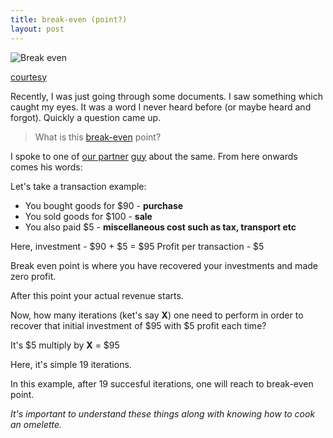 ```yaml
---
title: break-even (point?)
layout: post
---
```

![Break even](http://media02.hongkiat.com/calculate-breakeven-point/time-money-concept.jpg)

[courtesy](http://www.hongkiat.com/blog/calculate-breakeven-point/)

Recently, I was just going through some documents. I saw something which caught my eyes. It was a word I never heard before (or maybe heard and forgot). Quickly a question came up.

> What is this [break-even](http://www.inc.com/guides/2010/12/how-to-perform-a-break-even-analysis.html) point?

I spoke to one of [our partner](http://www.nextservices.com/become-a-partner) [guy](https://www.linkedin.com/in/duttaarup) about the same. From here onwards comes his words:

Let's take a transaction example:

 - You bought goods for $90 - **purchase**
 - You sold goods for $100 - **sale**
 - You also paid $5 - **miscellaneous cost such as tax, transport etc**

Here, investment - $90 + $5 = $95
Profit per transaction - $5

Break even point is where you have recovered your investments and made zero profit.

After this point your actual revenue starts.

Now, how many iterations (ket's say **X**) one need to perform in order to recover that initial investment of $95 with $5 profit each time?

It's $5 multiply by  **X** = $95

Here, it's simple 19 iterations.

In this example, after 19 succesful iterations, one will reach to break-even point.

*It's important to understand these things along with knowing how to cook an omelette.*
